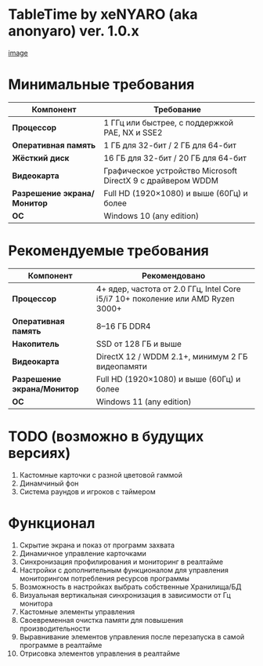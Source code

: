 # TableTime by xeNYARO (aka anonyaro) ver. 1.0.x 
[image](https://github.com/user-attachments/assets/4d06134f-574c-4809-9ce6-c1aa7495dd75)

# Минимальные требования 
| Компонент              | Требование                                                  |
| ---------------------- | ----------------------------------------------------------- |
| **Процессор**          | 1 ГГц или быстрее, с поддержкой PAE, NX и SSE2              |
| **Оперативная память** | 1 ГБ для 32-бит / 2 ГБ для 64-бит                           |
| **Жёсткий диск**       | 16 ГБ для 32-бит / 20 ГБ для 64-бит                         |
| **Видеокарта**         | Графическое устройство Microsoft DirectX 9 с драйвером WDDM |
| **Разрешение экрана/Монитор**  | Full HD (1920×1080) и выше (60Гц) и более           |
| **ОС**                 | Windows 10 (any edition)                                    |

# Рекомендуемые требования 
| Компонент              | Рекомендовано                                                                   |
| ---------------------- | ------------------------------------------------------------------------------- |
| **Процессор**          | 4+ ядер, частота от 2.0 ГГц, Intel Core i5/i7 10+ поколение или AMD Ryzen 3000+ |
| **Оперативная память** | 8–16 ГБ DDR4                                                                    |
| **Накопитель**         | SSD от 128 ГБ и выше                                                            |
| **Видеокарта**         | DirectX 12 / WDDM 2.1+, минимум 2 ГБ видеопамяти                                |
| **Разрешение экрана/Монитор**  | Full HD (1920×1080) и выше (60Гц) и более                               |
| **ОС**                 | Windows 11 (any edition)                                                        |

# TODO (возможно в будущих версиях)
1.  Кастомные карточки с разной цветовой гаммой
2.  Динамчиный фон
3.  Система раундов и игроков с таймером

# Функционал
1. Скрытие экрана и показ от программ захвата
2. Динамичное управление карточками
3. Синхронизация профилирования и мониторинг в реалтайме
4. Настройки с дополнительным функционалом для управления мониторингом потребления ресурсов программы
5. Возможность в настройках выбрать собственные Хранилища/БД
6. Визуальная вертикальная синхронизация в зависимости от Гц монитора
7. Кастомные элементы управления
8. Своевременная очистка памяти для повышения производительности
9. Выравнивание элементов управления после перезапуска в самой программе в реалтайме
10. Отрисовка элементов управления в реалтайме
